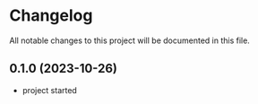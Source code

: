 # Changelog

All notable changes to this project will be documented in this file.

## 0.1.0 (2023-10-26)

* project started
